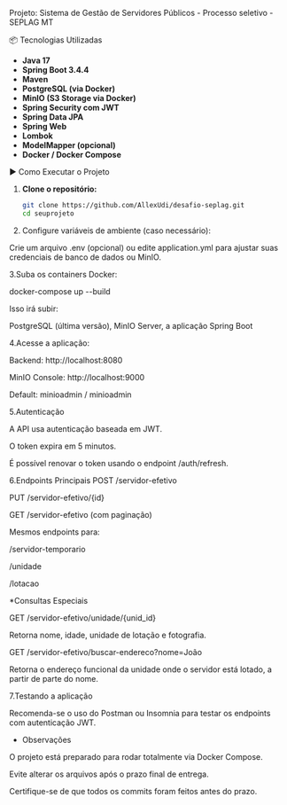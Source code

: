 Projeto: Sistema de Gestão de Servidores Públicos - Processo seletivo -  SEPLAG MT

 📦 Tecnologias Utilizadas

- **Java 17**
- **Spring Boot 3.4.4**
- **Maven**
- **PostgreSQL (via Docker)**
- **MinIO (S3 Storage via Docker)**
- **Spring Security com JWT**
- **Spring Data JPA**
- **Spring Web**
- **Lombok**
- **ModelMapper (opcional)**
- **Docker / Docker Compose**


 ▶️ Como Executar o Projeto

1. **Clone o repositório:**

   ```bash
   git clone https://github.com/AllexUdi/desafio-seplag.git
   cd seuprojeto


2. Configure variáveis de ambiente (caso necessário):

Crie um arquivo .env (opcional) ou edite application.yml para ajustar suas credenciais de banco de dados ou MinIO.

3.Suba os containers Docker:

docker-compose up --build

Isso irá subir:

PostgreSQL (última versão), MinIO Server, a aplicação Spring Boot

4.Acesse a aplicação:

Backend: http://localhost:8080

MinIO Console: http://localhost:9000

Default: minioadmin / minioadmin


5.Autenticação

A API usa autenticação baseada em JWT.

O token expira em 5 minutos.

É possível renovar o token usando o endpoint /auth/refresh.

6.Endpoints Principais
POST /servidor-efetivo

PUT /servidor-efetivo/{id}

GET /servidor-efetivo (com paginação)

Mesmos endpoints para:

/servidor-temporario

/unidade

/lotacao

*Consultas Especiais

GET /servidor-efetivo/unidade/{unid_id}

Retorna nome, idade, unidade de lotação e fotografia.

GET /servidor-efetivo/buscar-endereco?nome=João

Retorna o endereço funcional da unidade onde o servidor está lotado, a partir de parte do nome.


7.Testando a aplicação

Recomenda-se o uso do Postman ou Insomnia para testar os endpoints com autenticação JWT.

* Observações

O projeto está preparado para rodar totalmente via Docker Compose.

Evite alterar os arquivos após o prazo final de entrega.

Certifique-se de que todos os commits foram feitos antes do prazo.
